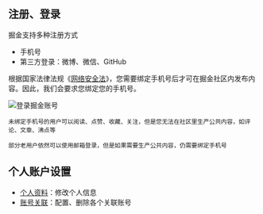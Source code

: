 
## 注册、登录

掘金支持多种注册方式

- 手机号
- 第三方登录：微博、微信、GitHub

根据国家法律法规《[网络安全法](http://www.cac.gov.cn/2016-11/07/c_1119867116.htm)》，您需要绑定手机号后才可在掘金社区内发布内容。因此，我们会要求您绑定您的手机号。

![登录掘金账号](https://p3-juejin.byteimg.com/tos-cn-i-k3u1fbpfcp/0dd3149e7fb54f7ea88759d850be008b~tplv-k3u1fbpfcp-zoom-1.image)

```!
未绑定手机号的用户可以阅读、点赞、收藏、关注，但是您无法在社区里生产公共内容，如评论、文章、沸点等
```

```!
部分老用户依然可以使用邮箱登录，但是如果需要生产公共内容，仍需要绑定手机号
```


## 个人账户设置

- [个人资料](https://juejin.cn/user/settings/profile)：修改个人信息
- [账号关联](https://juejin.cn/user/settings/account)：配置、删除各个关联账号
